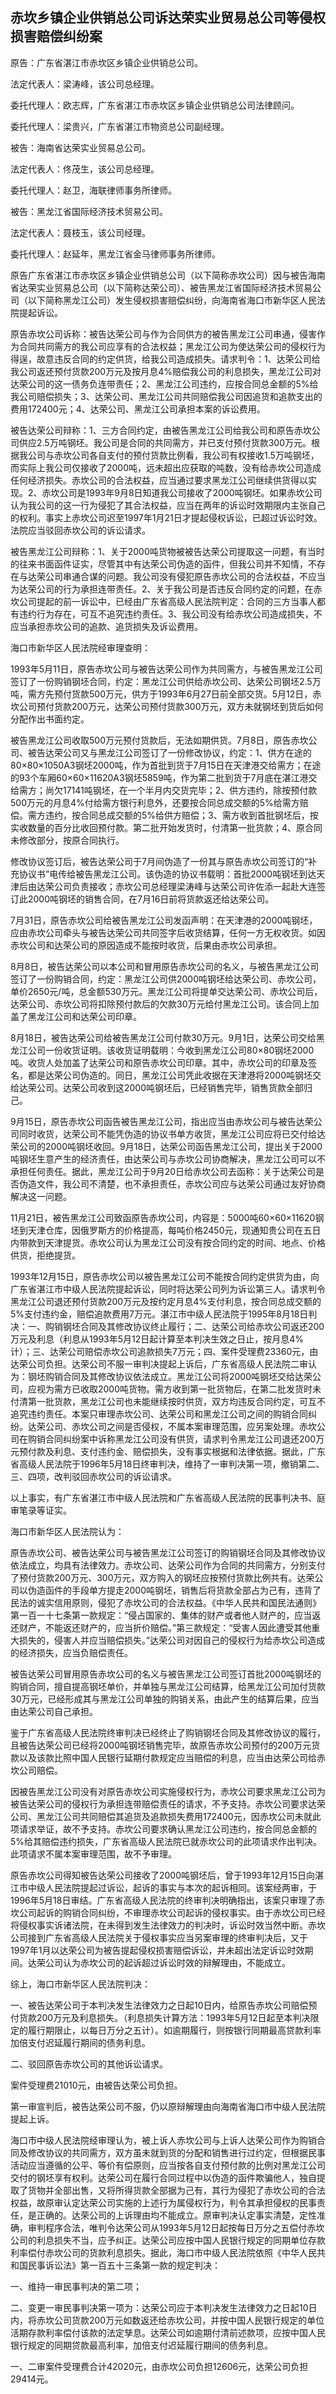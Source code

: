 ## 赤坎乡镇企业供销总公司诉达荣实业贸易总公司等侵权损害赔偿纠纷案

原告：广东省湛江市赤坎区乡镇企业供销总公司。

法定代表人：梁涛峰，该公司总经理。

委托代理人：欧志辉，广东省湛江市赤坎区乡镇企业供销总公司法律顾问。

委托代理人：梁贵兴，广东省湛江市物资总公司副经理。

被告：海南省达荣实业贸易总公司。

法定代表人：佟茂生，该公司总经理。

委托代理人：赵卫，海联律师事务所律师。

被告：黑龙江省国际经济技术贸易公司。

法定代表人：聂枝玉，该公司经理。

委托代理人：赵延年，黑龙江省金马律师事务所律师。

原告广东省湛江市赤坎区乡镇企业供销总公司（以下简称赤坎公司）因与被告海南省达荣实业贸易总公司（以下简称达荣公司）、被告黑龙江省国际经济技术贸易公司（以下简称黑龙江公司）发生侵权损害赔偿纠纷，向海南省海口市新华区人民法院提起诉讼。

原告赤坎公司诉称：被告达荣公司与作为合同供方的被告黑龙江公司串通，侵害作为合同共同需方的我公司应享有的合法权益；黑龙江公司为使达荣公司的侵权行为得逞，故意违反合同的约定供货，给我公司造成损失。请求判令：1、达荣公司给我公司返还预付货款200万元及按月息4%赔偿我公司的利息损失，黑龙江公司对达荣公司的这一债务负连带责任；2、黑龙江公司违约，应按合同总金额的5%给我公司赔偿损失；3、达荣公司、黑龙江公司共同赔偿我公司因追货和追款支出的费用172400元；4、达荣公司、黑龙江公司承担本案的诉讼费用。

被告达荣公司辩称：1、三方合同约定，由被告黑龙江公司给我公司和原告赤坎公司供应2.5万吨钢坯。我公司是合同的共同需方，并已支付预付货款300万元。根据我公司与赤坎公司各自支付的预付货款比例看，我公司有权接收1.5万吨钢坯，而实际上我公司仅接收了2000吨，远未超出应获取的吨数，没有给赤坎公司造成任何经济损失。赤坎公司的合法权益，应当通过要求黑龙江公司继续供货得以实现。2、赤坎公司是1993年9月8日知道我公司接收了2000吨钢坯。如果赤坎公司认为我公司的这一行为侵犯了其合法权益，应当在两年的诉讼时效期限内主张自己的权利。事实上赤坎公司迟至1997年1月21日才提起侵权诉讼，已超过诉讼时效。法院应当驳回赤坎公司的诉讼请求。

被告黑龙江公司辩称：1、关于2000吨货物被被告达荣公司提取这一问题，有当时的往来书面函件证实，尽管其中有达荣公司伪造的函件，但我公司并不知情，不存在与达荣公司串通合谋的问题。我公司没有侵犯原告赤坎公司的合法权益，不应当为达荣公司的行为承担连带责任。2、关于我公司是否违反合同约定的问题，在赤坎公司提起的前一诉讼中，已经由广东省高级人民法院判定：合同的三方当事人都有违约行为存在，可互不追究违约责任。3、我公司没有给赤坎公司造成损失，不应当承担赤坎公司的追款、追货损失及诉讼费用。

海口市新华区人民法院经审理查明：

1993年5月11日，原告赤坎公司与被告达荣公司作为共同需方，与被告黑龙江公司签订了一份购销钢坯合同，约定：黑龙江公司供给赤坎公司、达荣公司钢坯2.5万吨，需方先预付货款500万元，供方于1993年6月27日前全部交货。5月12日，赤坎公司预付货款200万元，达荣公司预付货款300万元，双方未就钢坯到货后如何分配作出书面约定。

被告黑龙江公司收取500万元预付货款后，无法如期供货。7月8日，原告赤坎公司、被告达荣公司又与黑龙江公司签订了一份修改协议，约定：1、供方在途的80×80×1050A3钢坯2000吨，作为首批到货于7月15日在天津港交给需方；在途的93个车厢60×60×11620A3钢坯5859吨，作为第二批到货于7月底在湛江港交给需方；尚欠17141吨钢坯，在一个半月内交货完毕；2、供方违约，除按预付款500万元的月息4%付给需方银行利息外，还要按合同总成交额的5%给需方赔偿。需方违约，按合同总成交额的5%给供方赔偿；3、需方收到首批钢坯后，按实收数量的百分比收回预付款。第二批开始发货时，付清第一批货款；4、原合同未修改部分，按原合同执行。

修改协议签订后，被告达荣公司于7月间伪造了一份其与原告赤坎公司签订的“补充协议书”电传给被告黑龙江公司。该伪造的协议书载明：首批2000吨钢坯到达天津后由达荣公司负责接收；赤坎公司总经理梁涛峰与达荣公司许佐添一起赴大连签订此2000吨钢坯的销售合同，在7月16日前将货款返还给达荣公司。

7月31日，原告赤坎公司给被告黑龙江公司发函声明：在天津港的2000吨钢坯，应由赤坎公司牵头与被告达荣公司共同签字后收货结算，任何一方无权收货。如因赤坎公司和达荣公司的原因造成不能按时收货，后果由赤坎公司承担。

8月8日，被告达荣公司以本公司和冒用原告赤坎公司的名义，与被告黑龙江公司签订了一份购销合同，约定：黑龙江公司供2000吨钢坯给达荣公司、赤坎公司，单价2650元/吨，总金额530万元。黑龙江公司将提单交达荣公司、赤坎公司后，达荣公司、赤坎公司将扣除预付款后的欠款30万元给付黑龙江公司。该合同上加盖了黑龙江公司和达荣公司印章。

8月18日，被告达荣公司给被告黑龙江公司付款30万元。9月1日，达荣公司交给黑龙江公司一份收货证明。该收货证明载明：今收到黑龙江公司80×80钢坯2000吨。收货人处加盖了达荣公司和原告赤坎公司印章。其中，赤坎公司的印章及签名，都是达荣公司伪造的。同日，黑龙江公司凭此收据在天津港将2000吨钢坯交给达荣公司。达荣公司收到这2000吨钢坯后，已经销售完毕，销售货款全部归己。

9月15日，原告赤坎公司函告被告黑龙江公司，指出应当由赤坎公司与被告达荣公司同时收货，达荣公司不能凭伪造的协议书单方收货，黑龙江公司应将已交付给达荣公司的2000吨钢坯收回。9月18日，达荣公司函告黑龙江公司，提出关于2000吨钢坯生意产生的经济责任，由达荣公司与赤坎公司协商解决，黑龙江公司可以不承担任何责任。据此，黑龙江公司于9月20日给赤坎公司去函称：关于达荣公司是否伪造文件，我公司不清楚，也不承担责任，赤坎公司应与达荣公司通过友好协商解决这一问题。

11月21日，被告黑龙江公司致函原告赤坎公司，内容是：5000吨60×60×11620钢坯到天津仓库，因俄罗斯方的价格提高，每吨价格2450元，现通知贵公司在五日内带款到天津提货。赤坎公司认为黑龙江公司没有按合同约定的时间、地点、价格供货，拒绝提货。

1993年12月15日，原告赤坎公司以被告黑龙江公司不能按合同约定供货为由，向广东省湛江市中级人民法院提起诉讼，同时将达荣公司列为诉讼第三人。请求判令黑龙江公司退还预付货款200万元及按约定月息4%支付利息，按合同总成交额的5%支付违约金，赔偿追款费用7万元。湛江市中级人民法院于1995年8月18日判决：一、购销钢坯合同及其修改协议终止履行；二、达荣公司给赤坎公司返还200万元及利息（利息从1993年5月12日起计算至本判决生效之日止，按月息4%计）；三、达荣公司赔偿赤坎公司追款损失7万元；四、案件受理费23360元，由达荣公司负担。达荣公司不服一审判决提起上诉后，广东省高级人民法院二审认为：钢坯购销合同及其修改协议依法成立。黑龙江公司将2000吨钢坯交给达荣公司，应视为需方已收取2000吨货物。需方收到第一批货物后，在第二批发货时未付清第一批货款，黑龙江公司也未能继续按时供货，双方均违反合同约定，可互不追究违约责任。本案只审理赤坎公司、达荣公司和黑龙江公司之间的购销合同纠纷。达荣公司、赤坎公司之间是否侵权，不属本案审理范围，应另案处理。赤坎公司在购销合同纠纷案中诉称黑龙江公司没有供货，请求判令黑龙江公司退还200万元预付款及利息、支付违约金、赔偿损失，没有事实根据和法律依据。据此，广东省高级人民法院于1996年5月18日终审判决，维持了一审判决第一项，撤销第二、三、四项，改判驳回赤坎公司的诉讼请求。

以上事实，有广东省湛江市中级人民法院和广东省高级人民法院的民事判决书、庭审笔录等证实。

海口市新华区人民法院认为：

原告赤坎公司、被告达荣公司与被告黑龙江公司签订的购销钢坯合同及其修改协议依法成立，均具有法律效力。赤坎公司、达荣公司作为合同的共同需方，分别支付了预付货款200万元、300万元，双方购入的钢坯应按预付货款比例共有。达荣公司以伪造函件的手段单方提走2000吨钢坯，销售后将货款全部占为己有，违背了民法的诚实信用原则，侵犯了赤坎公司的合法权益。《中华人民共和国民法通则》第一百一十七条第一款规定：“侵占国家的、集体的财产或者他人财产的，应当返还财产，不能返还财产的，应当折价赔偿。”第三款规定：“受害人因此遭受其他重大损失的，侵害人并应当赔偿损失。”达荣公司对因自己的侵权行为给赤坎公司造成的经济损失，应当负赔偿责任。

被告达荣公司冒用原告赤坎公司的名义与被告黑龙江公司签订首批2000吨钢坯的购销合同，擅自提高钢坯单价，并单独与黑龙江公司结算，给黑龙江公司加付货款30万元，已经形成其与黑龙江公司单独的购销关系，由此产生的结算后果，应当由达荣公司自己承担。

鉴于广东省高级人民法院终审判决已经终止了购销钢坯合同及其修改协议的履行，且被告达荣公司已经将2000吨钢坯销售完毕，故原告赤坎公司预付的200万元货款以及该款比照中国人民银行延期付款规定应当赔偿的利息，应当由达荣公司给赤坎公司赔偿。

因被告黑龙江公司没有对原告赤坎公司实施侵权行为，赤坎公司要求黑龙江公司为被告达荣公司的侵权行为承担连带赔偿责任的请求，不予支持。赤坎公司要求达荣公司、黑龙江公司共同赔偿其追货及追款损失费用172400元，因赤坎公司未就此项请求举证，故不予支持。赤坎公司要求确认黑龙江公司违约，按合同总金额的5%给其赔偿违约损失，广东省高级人民法院已就赤坎公司的此项请求作出判决。此项请求不属本案审理范围，故不予审理。

原告赤坎公司得知被告达荣公司接收了2000吨钢坯后，曾于1993年12月15日向湛江市中级人民法院提起过诉讼，起诉的事实与本次的起诉相同。该案经两审，于1996年5月18日审结。广东省高级人民法院的终审判决明确指出，该案只审理了赤坎公司起诉的购销合同纠纷，不审理赤坎公司起诉的侵权事实。由于赤坎公司已经将侵权事实诉诸法院，在未得到发生法律效力的判决时，诉讼时效当然中断。赤坎公司接到广东省高级人民法院关于侵权事实应当另案审理的终审判决后，又于1997年1月以达荣公司为被告提起侵权损害赔偿诉讼，并未超出法定诉讼时效期间。达荣公司认为赤坎公司的起诉超过诉讼时效的辩解理由，不能成立。

综上，海口市新华区人民法院判决：

一、被告达荣公司于本判决发生法律效力之日起10日内，给原告赤坎公司赔偿预付货款200万元及利息损失。（利息损失计算方法：1993年5月12日起至本判决限定的履行期限止，以每日万分之五计）。如逾期履行，则按银行同期最高贷款利率加倍支付迟延履行期间的债务利息。

二、驳回原告赤坎公司的其他诉讼请求。

案件受理费21010元，由被告达荣公司负担。

第一审宣判后，被告达荣公司不服，仍以原辩解理由向海南省海口市中级人民法院提起上诉。

海口市中级人民法院经审理认为，被上诉人赤坎公司与上诉人达荣公司作为购销合同及修改协议的共同需方，双方虽未就到货的分配和销售进行过约定，但根据民事活动应当遵循的公平、等价有偿原则，应当按各自支付预付款的比例对黑龙江公司交付的钢坯享有权利。达荣公司在履行合同过程中以伪造的函件欺骗他人，独自提取了货物并全部出售，又将所得货款全部据为己有，其行为侵犯了赤坎公司的合法权益，故原审认定达荣公司实施的上述行为属侵权行为，判令其承担侵权的民事责任，是正确的。达荣公司的上诉理由均不能成立。原审判决认定事实清楚，定性准确，审判程序合法，唯判令达荣公司从1993年5月12日起按每日万分之五偿付赤坎公司的利息损失不当，应予纠正。达荣公司应按中国人民银行规定的同期单位存款利率偿付赤坎公司的货款利息损失。据此，海口市中级人民法院依照《中华人民共和国民事诉讼法》第一百五十三条第一款的规定判决：

一、维持一审民事判决的第二项；

二、变更一审民事判决第一项为：达荣公司应于本判决发生法律效力之日起10日内，将赤坎公司货款200万元如数返还给赤坎公司，并按中国人民银行规定的单位活期存款利率偿付该款的法定孳息。达荣公司如逾期付清前述款项，应按中国人民银行规定的同期贷款最高利率，加倍支付迟延履行期间的债务利息。

一、二审案件受理费合计42020元，由赤坎公司负担12606元，达荣公司负担29414元。

